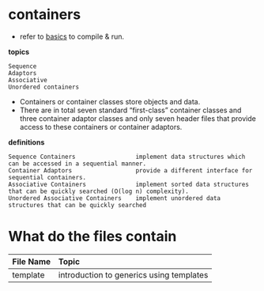 # containers
- refer to [basics](https://github.com/SuperElectron/c-plus-plus-practice/blob/master/basics/README.md) to compile & run.

__topics__
    
    Sequence
    Adaptors
    Associative 
    Unordered containers

- Containers or container classes store objects and data. 
- There are in total seven standard “first-class” container classes and three container adaptor classes and only seven header files that provide access to these containers or container adaptors.

__definitions__
    
    Sequence Containers                 implement data structures which can be accessed in a sequential manner.
    Container Adaptors                  provide a different interface for sequential containers.
    Associative Containers              implement sorted data structures that can be quickly searched (O(log n) complexity).
    Unordered Associative Containers    implement unordered data structures that can be quickly searched

# What do the files contain

| File Name      | Topic     |
| :------------- | :---------- |
| template | introduction to generics using templates |
